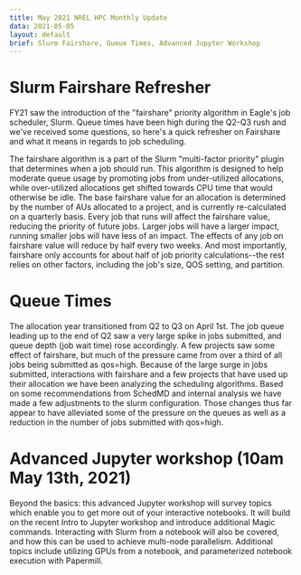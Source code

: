```yaml
---
title: May 2021 NREL HPC Monthly Update
data: 2021-05-05
layout: default
brief: Slurm Fairshare, Queue Times, Advanced Jupyter Workshop
---
```


# Slurm Fairshare Refresher
FY21 saw the introduction of the "fairshare" priority algorithm in Eagle's job scheduler, Slurm. Queue times have been high during the Q2-Q3 rush and we've received some questions, so here's a quick refresher on Fairshare and what it means in regards to job scheduling.

The fairshare algorithm is a part of the Slurm "multi-factor priority" plugin that determines when a job should run. This algorithm is designed to help moderate queue usage by promoting jobs from under-utilized allocations, while over-utilized allocations get shifted towards CPU time that would otherwise be idle. The base fairshare value for an allocation is determined by the number of AUs allocated to a project, and is currently re-calculated on a quarterly basis. Every job that runs will affect the fairshare value, reducing the priority of future jobs. Larger jobs will have a larger impact, running smaller jobs will have less of an impact. The effects of any job on fairshare value will reduce by half every two weeks. And most importantly, fairshare only accounts for about half of job priority calculations--the rest relies on other factors, including the job's size, QOS setting, and partition.

# Queue Times
The allocation year transitioned from Q2 to Q3 on April 1st. The job queue leading up to the end of Q2 saw a very large spike in jobs submitted, and queue depth (job wait time) rose accordingly. A few projects saw some effect of fairshare, but much of the pressure came from over a third of all jobs being submitted as qos=high. Because of the large surge in jobs submitted, interactions with fairshare and a few projects that have used up their allocation we have been analyzing the scheduling algorithms. Based on some recommendations from SchedMD and internal analysis we have made a few adjustments to the slurm configuration. Those changes thus far appear to have alleviated some of the pressure on the queues as well as a reduction in the number of jobs submitted with qos=high.

# Advanced Jupyter workshop (10am May 13th, 2021)
Beyond the basics: this advanced Jupyter workshop will survey topics which enable you to get more out of your interactive notebooks. It will build on the recent Intro to Jupyter workshop and introduce additional Magic commands. Interacting with Slurm from a notebook will also be covered, and how this can be used to achieve multi-node parallelism. Additional topics include utilizing GPUs from a notebook, and parameterized notebook execution with Papermill.

